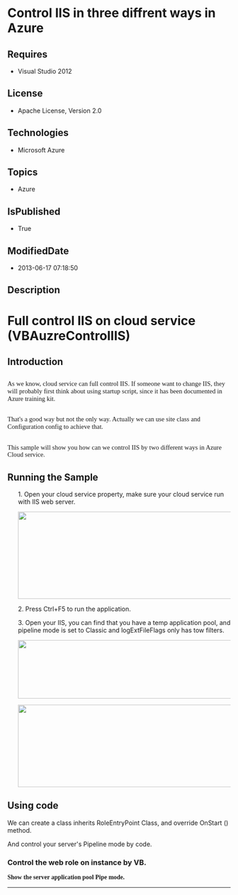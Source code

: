 # Control IIS in three diffrent ways in Azure
## Requires
* Visual Studio 2012
## License
* Apache License, Version 2.0
## Technologies
* Microsoft Azure
## Topics
* Azure
## IsPublished
* True
## ModifiedDate
* 2013-06-17 07:18:50
## Description

<h1><span lang="EN-US">Full control IIS on cloud service (VBAuzreControlIIS)</span></h1>
<h2><span lang="EN-US">Introduction</span></h2>
<h2><span lang="EN-US" style="font-size:11.0pt; line-height:115%; font-family:&quot;Calibri&quot;,&quot;sans-serif&quot;; font-weight:normal">As we know, cloud service can full control IIS. If someone want to change IIS, they will probably first think about using startup script,
 since it has been documented in Azure training kit. </span></h2>
<h2><span lang="EN-US" style="font-size:11.0pt; line-height:115%; font-family:&quot;Calibri&quot;,&quot;sans-serif&quot;; font-weight:normal">That&#39;s a good way but not the only way. Actually we can use site class and Configuration config to achieve that.
</span></h2>
<h2><span lang="EN-US" style="font-size:11.0pt; line-height:115%; font-family:&quot;Calibri&quot;,&quot;sans-serif&quot;; font-weight:normal">This sample will show you how can we control IIS by two different ways in Azure Cloud service.
</span></h2>
<h2><span lang="EN-US">Running the Sample</span></h2>
<p class="Normal" style="margin-left:18.0pt"><span lang="EN-US">1. Open your cloud service property, make sure your cloud service run with IIS web server.</span></p>
<p class="Normal" style="margin-left:18.0pt"><span lang="EN-US" style=""><img src="/site/view/file/85198/1/image.png" alt="" width="576" height="197" align="middle">
</span></p>
<p class="Normal" style="margin-left:18.0pt"><span lang="EN-US">2. Press Ctrl&#43;F5 to run the application.</span></p>
<p class="Normal" style="margin-left:18.0pt"><span lang="EN-US">3. Open your IIS, you can find that you have a temp application pool, and pipeline mode is set to Classic and logExtFileFlags only has tow filters.</span></p>
<p class="Normal" style="margin-left:18.0pt"><span lang="EN-US" style=""><img src="/site/view/file/85199/1/image.png" alt="" width="576" height="132" align="middle">
</span></p>
<p class="Normal" style="margin-left:18.0pt"><span lang="EN-US" style=""><img src="/site/view/file/85200/1/image.png" alt="" width="576" height="186" align="middle">
</span></p>
<p class="Normal" style="margin-left:18.0pt"><span lang="EN-US"></span></p>
<h2><span lang="EN-US">Using code</span></h2>
<p class="Normal"><span lang="EN-US">We can create a class inherits RoleEntryPoint Class, and override OnStart () method.</span></p>
<p class="Normal"><span lang="EN-US">And control your server's Pipeline mode by code.</span></p>
<h3><span lang="EN-US">Control the web role on instance by VB.</span></h3>
<p class="Normal"><span lang="EN-US"></span></p>
<p class="Normal"><b><span lang="EN-US" style="font-family:&quot;Calibri Light&quot;,&quot;sans-serif&quot;">Show the server application pool Pipe mode.
</span></b></p>
<p class="Normal"><span lang="EN-US"></span></p>
<hr>
<div><a href="http://go.microsoft.com/?linkid=9759640" style="margin-top:3px"><img alt="" src="http://bit.ly/onecodelogo">
</a></div>
